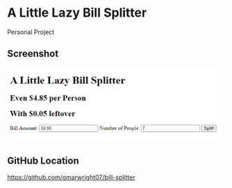 # A Little Lazy Bill Splitter
Personal Project


## Screenshot
![Screen shot of the MVP of the Bill Splitter.](./assets/images/bill-spliter-MVP.png)

## GitHub Location
https://github.com/omarwright07/bill-splitter